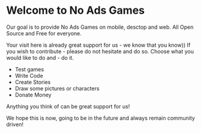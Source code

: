 # Welcome to No Ads Games

Our goal is to provide No Ads Games on mobile, desctop and web.
All Open Source and Free for everyone.

Your visit here is already great support for us - we know that you know)) 
If you wish to contribute - please do not hesitate and do so.
Choose what you would like to do and - do it.
- Test games
- Write Code
- Create Stories
- Draw some pictures or characters
- Donate Money

Anything you think of can be great support for us!

We hope this is now, going to be in the future and always remain community driven!
